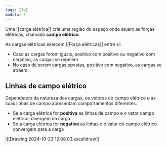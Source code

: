 ```yaml
---
tags: [fq]
modulo: 5
---
```


Uma [[carga elétrica]] cria uma região do espaço onde atuam as forças elétricas, chamado **campo elétrico**.

As cargas elétricas exercem [[Força elétricas]] entre si:
- Caso as cargas forem iguais, positivo com positivo ou negativo com negativo, as cargas se repelem.
- No caso de serem cargas opostas, positivo com negativo, as cargas se atraem.

## Linhas de campo elétrico
Dependendo da natureza das cargas, os vetores do campo elétrico e as suas linhas de campo apresentam comportamentos diferentes.

- Se a carga elétrica for **positiva** as linhas de campo e o vetor campo elétrico, divergem da carga.
- Se a carga elétrica for **negativa** as linhas e o valor do campo elétrico convergem para a carga

![[Drawing 2024-10-23 12.08.03.excalidraw]]
